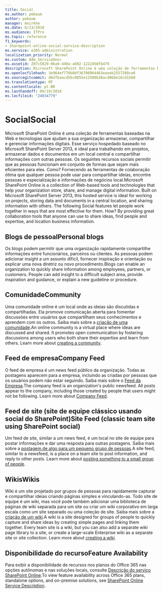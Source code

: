 ```yaml
---
title: Social
ms.author: pebaum
author: pebaum
manager: mnirkhe
ms.date: 6/13/2018
ms.audience: ITPro
ms.topic: reference
f1_keywords:
- sharepoint-online-social-service-description
ms.service: o365-administration
localization_priority: Normal
ms.custom: Adm_ServiceDesc
ms.assetid: 207c5829-0ba9-440a-a602-1222458fb479
description: Microsoft SharePoint Online é uma coleção de ferramentas baseadas na Web e tecnologias que ajudam a sua organização armazenar, compartilhar e gerenciar informações digitais. Esse serviço hospedado baseado no Microsoft SharePoint Server 2013, é ideal para trabalhando em projetos, armazenar dados e documentos em um local central e compartilhar informações com outras pessoas. Os seguintes recursos sociais permitir que as pessoas funcionam em conjunto de formas que sejam mais eficientes para eles. Como? Fornecendo as ferramentas de colaboração ótima que qualquer pessoa pode usar para compartilhar ideias, encontre pessoas e especialização e informações de negócios local.
ms.openlocfilehash: 3e964ef776b8df36700964463eaeeb2557288ce6
ms.sourcegitcommit: d6dfbaacd56c0855e12500b38acd06be16cd1560
ms.translationtype: MT
ms.contentlocale: pt-BR
ms.lasthandoff: 09/19/2018
ms.locfileid: "24034779"
---
```

# <a name="social"></a><span data-ttu-id="2e28f-107">Social</span><span class="sxs-lookup"><span data-stu-id="2e28f-107">Social</span></span>

<span data-ttu-id="2e28f-p102">Microsoft SharePoint Online é uma coleção de ferramentas baseadas na Web e tecnologias que ajudam a sua organização armazenar, compartilhar e gerenciar informações digitais. Esse serviço hospedado baseado no Microsoft SharePoint Server 2013, é ideal para trabalhando em projetos, armazenar dados e documentos em um local central e compartilhar informações com outras pessoas. Os seguintes recursos sociais permitir que as pessoas funcionam em conjunto de formas que sejam mais eficientes para eles. Como? Fornecendo as ferramentas de colaboração ótima que qualquer pessoa pode usar para compartilhar ideias, encontre pessoas e especialização e informações de negócios local.</span><span class="sxs-lookup"><span data-stu-id="2e28f-p102">Microsoft SharePoint Online is a collection of Web-based tools and technologies that help your organization store, share, and manage digital information. Built on Microsoft SharePoint Server 2013, this hosted service is ideal for working on projects, storing data and documents in a central location, and sharing information with others. The following Social features let people work together in ways that are most effective for them. How? By providing great collaboration tools that anyone can use to share ideas, find people and expertise, and location business information.</span></span> 
  
## <a name="personal-blogs"></a><span data-ttu-id="2e28f-113">Blogs de pessoal</span><span class="sxs-lookup"><span data-stu-id="2e28f-113">Personal blogs</span></span>
<span data-ttu-id="2e28f-114"><a name="bkmk_Blogs"> </a></span><span class="sxs-lookup"><span data-stu-id="2e28f-114"></span></span>

<span data-ttu-id="2e28f-p103">Os blogs podem permitir que uma organização rapidamente compartilhe informações entre funcionários, parceiros ou clientes. As pessoas podem adicionar insight a um assunto difícil, fornecer inspiração e orientação ou explicar uma nova diretriz ou novo procedimento.</span><span class="sxs-lookup"><span data-stu-id="2e28f-p103">Blogs can enable an organization to quickly share information among employees, partners, or customers. People can add insight to a difficult subject area, provide inspiration and guidance, or explain a new guideline or procedure.</span></span>
  
## <a name="community"></a><span data-ttu-id="2e28f-117">Comunidade</span><span class="sxs-lookup"><span data-stu-id="2e28f-117">Community</span></span>
<span data-ttu-id="2e28f-118"><a name="bkmk_Community"> </a></span><span class="sxs-lookup"><span data-stu-id="2e28f-118"></span></span>

<span data-ttu-id="2e28f-p104">Uma comunidade online é um local onde as ideias são discutidas e compartilhadas. Ela promove comunicação aberta para fomentar discussões entre usuários que compartilham seus conhecimentos e aprendem com os outros. Saiba mais sobre a [criação de uma comunidade](https://go.microsoft.com/fwlink/p/?LinkId=271061).</span><span class="sxs-lookup"><span data-stu-id="2e28f-p104">An online community is a virtual place where ideas are discussed and shared. It promotes open communication by fostering discussions among users who both share their expertise and learn from others. Learn more about [creating a community](https://go.microsoft.com/fwlink/p/?LinkId=271061).</span></span>
  
## <a name="company-feed"></a><span data-ttu-id="2e28f-122">Feed de empresa</span><span class="sxs-lookup"><span data-stu-id="2e28f-122">Company Feed</span></span>
<span data-ttu-id="2e28f-123"><a name="bkmk_CompanyFeed"> </a></span><span class="sxs-lookup"><span data-stu-id="2e28f-123"></span></span>

<span data-ttu-id="2e28f-p105">O feed de empresa é um news feed público da organização. Todas as postagens aparecem para a empresa, incluindo as criadas por pessoas que os usuários podem não estar seguindo. Saiba mais sobre o [Feed da Empresa](https://go.microsoft.com/fwlink/p/?LinkId=271062).</span><span class="sxs-lookup"><span data-stu-id="2e28f-p105">The company feed is an organization's public newsfeed. All posts appear to the company, including those created by people that users might not be following. Learn more about [Company Feed](https://go.microsoft.com/fwlink/p/?LinkId=271062).</span></span>
  
## <a name="site-feed-classic-team-site-using-sharepoint-social"></a><span data-ttu-id="2e28f-127">Feed de site (site de equipe clássico usando social do SharePoint)</span><span class="sxs-lookup"><span data-stu-id="2e28f-127">Site Feed (classic team site using SharePoint social)</span></span>
<span data-ttu-id="2e28f-128"><a name="bkmk_SiteFeed"> </a></span><span class="sxs-lookup"><span data-stu-id="2e28f-128"></span></span>

<span data-ttu-id="2e28f-p106">Um feed de site, similar a um news feed, é um local no site de equipe para postar informações e dar uma resposta para outras postagens. Saiba mais sobre a [postagem de algo para um pequeno grupo de pessoas](https://go.microsoft.com/fwlink/p/?LinkId=271071).</span><span class="sxs-lookup"><span data-stu-id="2e28f-p106">A site feed, similar to a newsfeed, is a place on a team site to post information, and reply to other posts. Learn more about [posting something to a small group of people](https://go.microsoft.com/fwlink/p/?LinkId=271071).</span></span>
  
## <a name="wikis"></a><span data-ttu-id="2e28f-131">Wikis</span><span class="sxs-lookup"><span data-stu-id="2e28f-131">Wikis</span></span>
<span data-ttu-id="2e28f-132"><a name="bkmk_Wikis"> </a></span><span class="sxs-lookup"><span data-stu-id="2e28f-132"><a name="bkmk_Wikis"> </a></span></span>

<span data-ttu-id="2e28f-p107">Wiki é um site projetado por grupos de pessoas para rapidamente capturar e compartilhar ideias criando páginas simples e vinculando-as. Todo site de equipe é um wiki, mas você pode também adicionar uma biblioteca de páginas de wiki separada para um site ou criar um wiki corporativo em larga escala como um site separado ou uma coleção de site. Saiba mais sobre a [criação de um wiki](https://go.microsoft.com/fwlink/p/?LinkId=271358).</span><span class="sxs-lookup"><span data-stu-id="2e28f-p107">A wiki is a site designed for groups of people to quickly capture and share ideas by creating simple pages and linking them together. Every team site is a wiki, but you can also add a separate wiki page library to a site, or create a large-scale Enterprise wiki as a separate site or site collection. Learn more about [creating a wiki](https://go.microsoft.com/fwlink/p/?LinkId=271358).</span></span>
  
## <a name="feature-availability"></a><span data-ttu-id="2e28f-136">Disponibilidade do recurso</span><span class="sxs-lookup"><span data-stu-id="2e28f-136">Feature Availability</span></span>
<span data-ttu-id="2e28f-137"><a name="bkmk_Wikis"> </a></span><span class="sxs-lookup"><span data-stu-id="2e28f-137"></span></span>

<span data-ttu-id="2e28f-138">Para exibir a disponibilidade de recursos nos planos do Office 365 nas opções autônomas e nas soluções locais, consulte [Descrição do serviço SharePoint Online](sharepoint-online-service-description.md).</span><span class="sxs-lookup"><span data-stu-id="2e28f-138">To view feature availability across Office 365 plans, standalone options, and on-premise solutions, see [SharePoint Online Service Description](sharepoint-online-service-description.md).</span></span>
  

